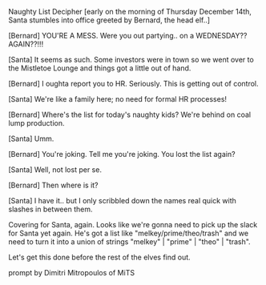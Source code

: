 Naughty List Decipher
[early on the morning of Thursday December 14th, Santa stumbles into office greeted by Bernard, the head elf..]

[Bernard] YOU'RE A MESS. Were you out partying.. on a WEDNESDAY?? AGAIN??!!!

[Santa] It seems as such. Some investors were in town so we went over to the Mistletoe Lounge and things got a little out of hand.

[Bernard] I oughta report you to HR. Seriously. This is getting out of control.

[Santa] We're like a family here; no need for formal HR processes!

[Bernard] Where's the list for today's naughty kids? We're behind on coal lump production.

[Santa] Umm.

[Bernard] You're joking. Tell me you're joking. You lost the list again?

[Santa] Well, not lost per se.

[Bernard] Then where is it?

[Santa] I have it.. but I only scribbled down the names real quick with slashes in between them.

Covering for Santa, again.
Looks like we're gonna need to pick up the slack for Santa yet again. He's got a list like "melkey/prime/theo/trash" and we need to turn it into a union of strings "melkey" | "prime" | "theo" | "trash".

Let's get this done before the rest of the elves find out.

prompt by Dimitri Mitropoulos of MiTS
